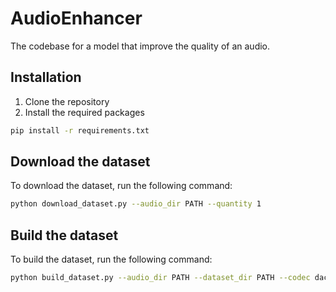 # AudioEnhancer
The codebase for a model that improve the quality of an audio.

## Installation
1. Clone the repository
2. Install the required packages
```bash
pip install -r requirements.txt
```

## Download the dataset

To download the dataset, run the following command:
```bash
python download_dataset.py --audio_dir PATH --quantity 1
```

## Build the dataset
To build the dataset, run the following command:
```bash
python build_dataset.py --audio_dir PATH --dataset_dir PATH --codec dac encodec soundstream opus
```
